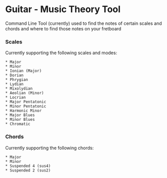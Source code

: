 # Guitar - Music Theory Tool

Command Line Tool (currently) used to find the notes of certain scales and chords and where to find those notes on your fretboard

### Scales
Currently supporting the following scales and modes:

    * Major
    * Minor
    * Ionian (Major)
    * Dorian
    * Phrygian
    * Lydian
    * Mixolydian
    * Aeolian (Minor)
    * Locrian
    * Major Pentatonic
    * Minor Pentatonic
    * Harmonic Minor
    * Major Blues
    * Minor Blues
    * Chromatic

### Chords
Currently supporting the following chords:

    * Major
    * Minor
    * Suspended 4 (sus4)
    * Suspended 2 (sus2)
